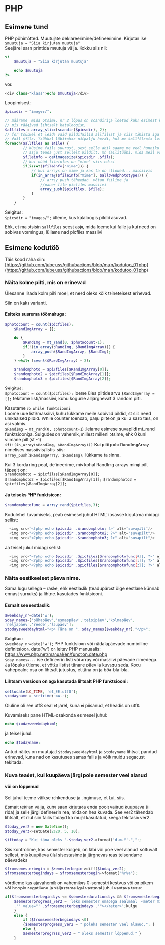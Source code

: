 # PHP

## Esimene tund

PHP põhimõtted.
Muutujate deklareerimine/defineerimine.
Kirjutan ise `$muutuja = "Siia kirjutan muutuja"`  
Seejärel saan printida muutuja välja. Kokku siis nii:

```php
<?
    $muutuja = "Siia kirjutan muutuja"

    echo $muutuja
?>
```

või:

```php
<div class="klass">echo $muutuja</div>
```

Loopimisest:

```php
$picsdir = "images/";

// määrame, mida otsime, nr 2 lõpus on scandiriga loetud kaks esimest kirjet,
// mis räägivad lihtsalt kataloogist,
$allfiles = array_slice(scandir($picsdir), 2);
// for tsükkel et leida vaid pildifailid allfilest ja siis tähista iga võetud
// fail $file. Tsükkel läbitakse niipalju kordi, kui me $allfilesis leidsime
foreach($allfiles as $file) {
        // küsime faili suurust, sest selle abil saame me veel hunniku
        // asju teada just sellelt pildilt, mh failitüübi, mida meil vaja ongi
		$fileinfo = getimagesize($picsdir .$file);
        // kui nüüd fileinfos on "mime" siis edasi
		if(isset($fileinfo["mime"])) {
            // kui arrays on mime ja kas ta on allowed... massiivis
			if(in_array($fileinfo["mime"], $allowedphototypes)) {
                // array_push tähendab  võtan failime ja
                //panen file picfiles massiivi
				array_push($picfiles, $file);
			}
		}
	}
```
Selgitus:  
`$picsdir = "images/";`  ütleme, kus kataloogis pildid asuvad.  


Ehk, et ma otsisin `$allfiles` seest asju, mida loeme kui faile ja kui need on sobivas vormingus, lüllame nad picfiles massiivi

## Esimene kodutöö
Täis kood näha siin: [https://github.com/jubejuss/githubactions/blob/main/kodutoo_01.php](https://github.com/jubejuss/githubactions/blob/main/kodutoo_01.php) 
### Näita kolme pilti, mis on erinevad 

Ülesanne lisada kolm pilti moel, et need oleks kõik teineteisest erinevad.  

Siin on kaks varianti.  
#### Esiteks suurema töömahuga:

```php
$photocount = count($picfiles);
	$RandImgArray = [];

	do {
		$RandImg = mt_rand(0, $photocount-1);
		if(!(in_array($RandImg, $RandImgArray))) {
			array_push($RandImgArray, $RandImg);
		}
	} while (count($RandImgArray) < 3);

	$randomphoto = $picfiles[$RandImgArray[0]];
	$randomphoto2 = $picfiles[$RandImgArray[1]];
	$randomphoto3 = $picfiles[$RandImgArray[2]];
```
Selgitus:  
`$photocount = count($picfiles);` loeme üles piltide arvu
`$RandImgArray = [];` tekitame listi/massiivi, kuhu kogume alljärgnevalt 3 random pilti.  

Kasutame `do while funktsiooni`  
Loome uue listi/massiivi, kuhu lükkame meile sobivad pildid, st siis need unikaalsed pildid. While counter loendab, palju pilte on ja kui 3 saab täis, on asi valmis.  
`$RandImg = mt_rand(0, $photocount-1);`leiame esimese suvapildi mt_rand funktsiooniga. Sulgudes on vahemik, millest milleni otsime, ehk 0 kuni viimane pilt (st -1)  
`if(!(in_array($RandImg, $RandImgArray)))` Kui pilti pole RandImgArray nimelises massiivis/listis, siis:  
`array_push($RandImgArray, $RandImg);` lükkame ta sinna.  

Kui 3 korda ring peal, defineerime, mis kohal RandImg arrays mingi pilt täpselt on:  
`$randomphoto = $picfiles[$RandImgArray[0]];`  
`$randomphoto2 = $picfiles[$RandImgArray[1]];` 
`$randomphoto3 = $picfiles[$RandImgArray[2]];`  

#### Ja teiseks PHP funktsioon:
```php
$randomphotofunc = array_rand($picfiles,3); 
```

Kodulehel kuvamiseks, peab esimesel juhul HTML'i osasse kirjutama midagi sellist:

```php
  <img src="<?php echo $picsdir .$randomphoto; ?>" alt="suvapilt"/>
  <img src="<?php echo $picsdir .$randomphoto2; ?>" alt="suvapilt"/>
  <img src="<?php echo $picsdir .$randomphoto3; ?>" alt="suvapilt"/>
```
Ja teisel juhul midagi sellist:
```php
  <img src="<?php echo $picsdir .$picfiles[$randomphotofunc[0]]; ?>" alt="suvapilt">
  <img src="<?php echo $picsdir .$picfiles[$randomphotofunc[1]]; ?>" alt="suvapilt">
  <img src="<?php echo $picsdir .$picfiles[$randomphotofunc[2]]; ?>" alt="suvapilt">
```

### Näita eestikeelset päeva nime.
Sama lugu sellega – raske, ehk eestlaslik (teadupärast õige eestlane künnab ennast surnuks) ja lihtne, kasutades funktsiooni.  
#### Esmalt see eestlaslik:  
```php
$weekday_nr=date('w'); 
$day_names=['pühapäev','esmaspäev','teisipäev','kolmapäev',
'neljapäev','reede','laupäev'];
$todaysweekdayhtml="<p> Täna on ". $day_names[$weekday_nr]."</p>";
```
Selgitus:  
`$weekday_nr=date('w');` PHP funktsioon või nädalapäevade numbriline definitsioon. date('w') on leitav PHP manuaalis: https://www.php.net/manual/en/function.date.php  
`$day_names=...` ise defineerin listi või array või massiivi päevade nimedega.  
Ja lõpuks ütleme, et võtku listist tänane päev ja kuvagu seda. Kogu vahepealne osa on lihtsalt jutustus, et täna on ja böa-bla-bla.
  
  
#### Lihtsam versioon on aga kasutada lihtsalt PHP funktsiooni:
```php
setlocale(LC_TIME, 'et_EE.utf8');
$todayname = strftime('%A.');
```
Oluline oli see utf8 seal et järel, kuna ei piisanud, et headis on utf8.  

Kuvamiseks pane HTML-osakonda esimesel juhul:
```php
echo $todaysweekdayhtml;
```
ja teisel juhul: 
```php
echo $todayname;
```
Antud näites on muutujad `$todaysweekdayhtml` ja `$todayname` lihtsalt pandud erinevad, kuna nad on kasutuses samas failis ja võib muidu segadust tekitada.

### Kuva teadet, kui kuupäeva järgi pole semester veel alanud
#### või on lõppenud
Sel juhul teeme väikse rehkenduse ja tingimuse, et kui, siis.  

Esmalt tekitan välja, kuhu saan kirjutada enda poolt valitud kuupäeva (II rida) ja selle järgi defineerin rea, mida on hea kuvada. See ver2 tähendab lihtsalt, et mul siin failis todayd ka mujal kasutatud, seega tekitasin ver2.
```php
$today_ver2 = new DateTime();        
$today_ver2->setDate(2020, 5, 10);

$iftoday = "Kui täna oleks ".$today_ver2->format('d.m.Y'.",");
```
Siis kontrollime, kas semester kulgeb, on läbi või pole veel alanud, sõltuvalt sellest, mis kuupäeva ülal sisestasime ja järgnevas reas teisendame päevadeks:

```php
$fromsemesterbegin = $semesterbegin->diff($today_ver2);
$fromsemesterbegindays = $fromsemesterbegin->format("%r%a");
```
võrdleme kas ajavahemik on vahemikus 0-semestri kestvus või on pikem või hoopis negatiivne ja väljastame igal vastaval juhul vastava teate:
```php
if($fromsemesterbegindays <= $semesterdurationdays && $fromsemesterbegindays >=0) {
    $semesterprogress_ver2 = 'leks semester omadega sealmaal: <meter min="0" max="' .$semesterdurationdays 
    .'" value="' .$fromsemesterbegindays .'"></meter>';kulgu
    }    
    else { 
        if ($fromsemesterbegindays <0) 
        {$semesterprogress_ver2 = " poleks semester veel alanud."; }
        else {
        $semesterprogress_ver2 = " oleks semester lõppenud.";}
    }
```